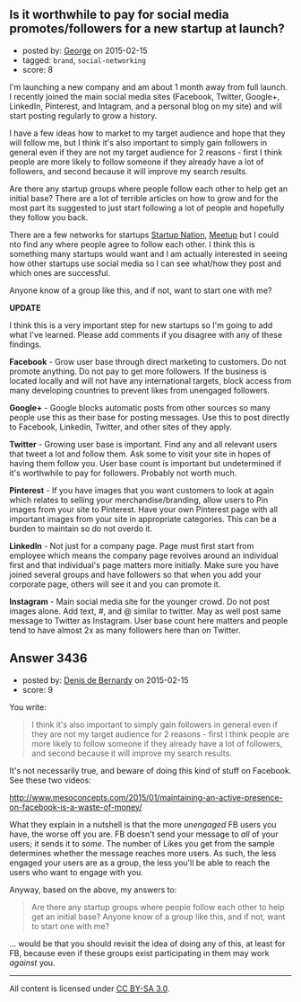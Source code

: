 ## Is it worthwhile to pay for social media promotes/followers for a new startup at launch?

- posted by: [George](https://stackexchange.com/users/3516499/george) on 2015-02-15
- tagged: `brand`, `social-networking`
- score: 8

I'm launching a new company and am about 1 month away from full launch.  I recently joined the main social media sites (Facebook, Twitter, Google+, LinkedIn, Pinterest, and Intagram, and a personal blog on my site) and will start posting regularly to grow a history.

I have a few ideas how to market to my target audience and hope that they will follow me, but I think it's also important to simply gain followers in general even if they are not my target audience for 2 reasons - first I think people are more likely to follow someone if they already have a lot of followers, and second because it will improve my search results.

Are there any startup groups where people follow each other to help get an initial base?  There are a lot of terrible articles on how to grow and for the most part its suggested to just start following a lot of people and hopefully they follow you back.

There are a few networks for startups [Startup Nation](http://www.startupnation.com/), [Meetup](http://startup-businesses.meetup.com/) but I could nto find any where people agree to follow each other.  I think this is something many startups would want and I am actually interested in seeing how other startups use social media so I can see what/how they post and which ones are successful.

Anyone know of a group like this, and if not, want to start one with me?  
  
**UPDATE**  

I think this is a very important step for new startups so I'm going to add what I've learned.  Please  add comments if you disagree with any of these findings.

**Facebook** - Grow user base through direct marketing to customers.  Do not promote anything.  Do not pay to get more followers.  If the business is located locally and will not have any international targets, block access from many developing countries to prevent likes from unengaged followers.

**Google+** - Google blocks automatic posts from other sources so many people use this as their base for posting messages.  Use this to post directly to Facebook, Linkedin, Twitter, and other sites of they apply.

**Twitter** - Growing user base is important.  Find any and all relevant users that tweet a lot and follow them.  Ask some to visit your site in hopes of having them follow you.  User base count is important but undetermined if it's worthwhile to pay for followers.  Probably not worth much.

**Pinterest** - If you have images that you want customers to look at again which relates to selling your merchandise/branding, allow users to Pin images from your site to Pinterest.  Have your own Pinterest page with all important images from your site in appropriate categories.  This can be a burden to maintain so do not overdo it.

**LinkedIn** - Not just for a company page.  Page must first start from employee which means the company page revolves around an individual first and that individual's page matters more initially.  Make sure you have joined several groups and have followers so that when you add your corporate page, others will see it and you can promote it.

**Instagram** - Main social media site for the younger crowd.  Do not post images alone.  Add text, #, and @ similar to twitter.  May as well post same message to Twitter as Instagram.  User base count here matters and people tend to have almost 2x as many followers here than on Twitter.


## Answer 3436

- posted by: [Denis de Bernardy](https://stackexchange.com/users/182468/denis-de-bernardy) on 2015-02-15
- score: 9

You write:

> I think it's also important to simply gain followers in general even if they are not my target audience for 2 reasons - first I think people are more likely to follow someone if they already have a lot of followers, and second because it will improve my search results.

It's not necessarily true, and beware of doing this kind of stuff on Facebook. See these two videos:

http://www.mesoconcepts.com/2015/01/maintaining-an-active-presence-on-facebook-is-a-waste-of-money/

What they explain in a nutshell is that the more *unengaged* FB users you have, the worse off you are. FB doesn't send your message to *all* of your users; it sends it to *some*. The number of Likes you get from the sample determines whether the message reaches more users. As such, the less engaged your users are as a group, the less you'll be able to reach the users who want to engage with you.

Anyway, based on the above, my answers to:

> Are there any startup groups where people follow each other to help get an initial base? 
> Anyone know of a group like this, and if not, want to start one with me?

... would be that you should revisit the idea of doing any of this, at least for FB, because even if these groups exist participating in them may work *against* you.



---

All content is licensed under [CC BY-SA 3.0](https://creativecommons.org/licenses/by-sa/3.0/).
